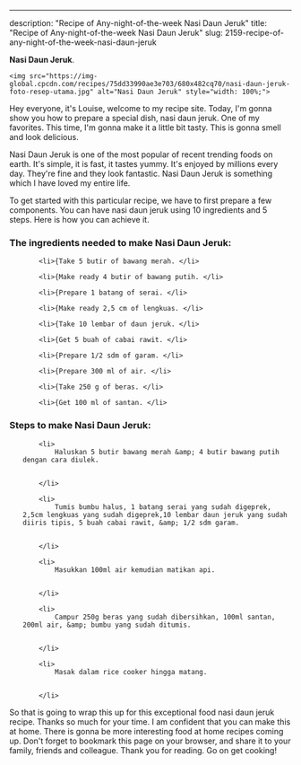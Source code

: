 ---
description: "Recipe of Any-night-of-the-week Nasi Daun Jeruk"
title: "Recipe of Any-night-of-the-week Nasi Daun Jeruk"
slug: 2159-recipe-of-any-night-of-the-week-nasi-daun-jeruk

<p>
	<strong>Nasi Daun Jeruk</strong>. 
	
</p>
<p>
	
	<img src="https://img-global.cpcdn.com/recipes/75dd33990ae3e703/680x482cq70/nasi-daun-jeruk-foto-resep-utama.jpg" alt="Nasi Daun Jeruk" style="width: 100%;">
	
	
</p>
<p>
	Hey everyone, it's Louise, welcome to my recipe site. Today, I'm gonna show you how to prepare a special dish, nasi daun jeruk. One of my favorites. This time, I'm gonna make it a little bit tasty. This is gonna smell and look delicious.
</p>
	
<p>
	Nasi Daun Jeruk is one of the most popular of recent trending foods on earth. It's simple, it is fast, it tastes yummy. It's enjoyed by millions every day. They're fine and they look fantastic. Nasi Daun Jeruk is something which I have loved my entire life.
</p>
<p>
	
</p>

<p>
To get started with this particular recipe, we have to first prepare a few components. You can have nasi daun jeruk using 10 ingredients and 5 steps. Here is how you can achieve it.
</p>

<h3>The ingredients needed to make Nasi Daun Jeruk:</h3>

<ol>
	
		<li>{Take 5 butir of bawang merah. </li>
	
		<li>{Make ready 4 butir of bawang putih. </li>
	
		<li>{Prepare 1 batang of serai. </li>
	
		<li>{Make ready 2,5 cm of lengkuas. </li>
	
		<li>{Take 10 lembar of daun jeruk. </li>
	
		<li>{Get 5 buah of cabai rawit. </li>
	
		<li>{Prepare 1/2 sdm of garam. </li>
	
		<li>{Prepare 300 ml of air. </li>
	
		<li>{Take 250 g of beras. </li>
	
		<li>{Get 100 ml of santan. </li>
	
</ol>
<p>
	
</p>

<h3>Steps to make Nasi Daun Jeruk:</h3>

<ol>
	
		<li>
			Haluskan 5 butir bawang merah &amp; 4 butir bawang putih dengan cara diulek.
			
			
		</li>
	
		<li>
			Tumis bumbu halus, 1 batang serai yang sudah digeprek, 2,5cm lengkuas yang sudah digeprek,10 lembar daun jeruk yang sudah diiris tipis, 5 buah cabai rawit, &amp; 1/2 sdm garam.
			
			
		</li>
	
		<li>
			Masukkan 100ml air kemudian matikan api.
			
			
		</li>
	
		<li>
			Campur 250g beras yang sudah dibersihkan, 100ml santan, 200ml air, &amp; bumbu yang sudah ditumis.
			
			
		</li>
	
		<li>
			Masak dalam rice cooker hingga matang.
			
			
		</li>
	
</ol>

<p>
	
</p>

<p>
	So that is going to wrap this up for this exceptional food nasi daun jeruk recipe. Thanks so much for your time. I am confident that you can make this at home. There is gonna be more interesting food at home recipes coming up. Don't forget to bookmark this page on your browser, and share it to your family, friends and colleague. Thank you for reading. Go on get cooking!
</p>
